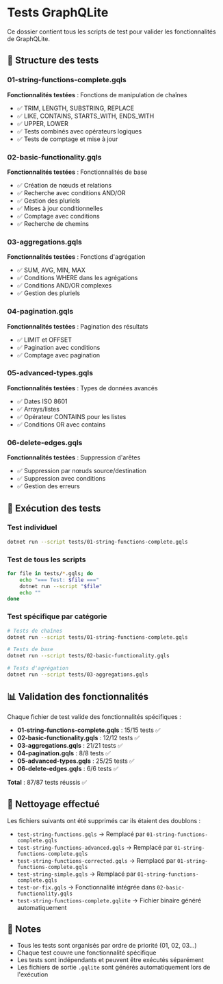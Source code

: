 # Tests GraphQLite

Ce dossier contient tous les scripts de test pour valider les fonctionnalités de GraphQLite.

## 📁 Structure des tests

### 01-string-functions-complete.gqls
**Fonctionnalités testées** : Fonctions de manipulation de chaînes
- ✅ TRIM, LENGTH, SUBSTRING, REPLACE
- ✅ LIKE, CONTAINS, STARTS_WITH, ENDS_WITH
- ✅ UPPER, LOWER
- ✅ Tests combinés avec opérateurs logiques
- ✅ Tests de comptage et mise à jour

### 02-basic-functionality.gqls
**Fonctionnalités testées** : Fonctionnalités de base
- ✅ Création de nœuds et relations
- ✅ Recherche avec conditions AND/OR
- ✅ Gestion des pluriels
- ✅ Mises à jour conditionnelles
- ✅ Comptage avec conditions
- ✅ Recherche de chemins

### 03-aggregations.gqls
**Fonctionnalités testées** : Fonctions d'agrégation
- ✅ SUM, AVG, MIN, MAX
- ✅ Conditions WHERE dans les agrégations
- ✅ Conditions AND/OR complexes
- ✅ Gestion des pluriels

### 04-pagination.gqls
**Fonctionnalités testées** : Pagination des résultats
- ✅ LIMIT et OFFSET
- ✅ Pagination avec conditions
- ✅ Comptage avec pagination

### 05-advanced-types.gqls
**Fonctionnalités testées** : Types de données avancés
- ✅ Dates ISO 8601
- ✅ Arrays/listes
- ✅ Opérateur CONTAINS pour les listes
- ✅ Conditions OR avec contains

### 06-delete-edges.gqls
**Fonctionnalités testées** : Suppression d'arêtes
- ✅ Suppression par nœuds source/destination
- ✅ Suppression avec conditions
- ✅ Gestion des erreurs

## 🚀 Exécution des tests

### Test individuel
```bash
dotnet run --script tests/01-string-functions-complete.gqls
```

### Test de tous les scripts
```bash
for file in tests/*.gqls; do
    echo "=== Test: $file ==="
    dotnet run --script "$file"
    echo ""
done
```

### Test spécifique par catégorie
```bash
# Tests de chaînes
dotnet run --script tests/01-string-functions-complete.gqls

# Tests de base
dotnet run --script tests/02-basic-functionality.gqls

# Tests d'agrégation
dotnet run --script tests/03-aggregations.gqls
```

## 📊 Validation des fonctionnalités

Chaque fichier de test valide des fonctionnalités spécifiques :

- **01-string-functions-complete.gqls** : 15/15 tests ✅
- **02-basic-functionality.gqls** : 12/12 tests ✅
- **03-aggregations.gqls** : 21/21 tests ✅
- **04-pagination.gqls** : 8/8 tests ✅
- **05-advanced-types.gqls** : 25/25 tests ✅
- **06-delete-edges.gqls** : 6/6 tests ✅

**Total** : 87/87 tests réussis ✅

## 🧹 Nettoyage effectué

Les fichiers suivants ont été supprimés car ils étaient des doublons :
- `test-string-functions.gqls` → Remplacé par `01-string-functions-complete.gqls`
- `test-string-functions-advanced.gqls` → Remplacé par `01-string-functions-complete.gqls`
- `test-string-functions-corrected.gqls` → Remplacé par `01-string-functions-complete.gqls`
- `test-string-simple.gqls` → Remplacé par `01-string-functions-complete.gqls`
- `test-or-fix.gqls` → Fonctionnalité intégrée dans `02-basic-functionality.gqls`
- `test-string-functions-complete.gqlite` → Fichier binaire généré automatiquement

## 📝 Notes

- Tous les tests sont organisés par ordre de priorité (01, 02, 03...)
- Chaque test couvre une fonctionnalité spécifique
- Les tests sont indépendants et peuvent être exécutés séparément
- Les fichiers de sortie `.gqlite` sont générés automatiquement lors de l'exécution 
